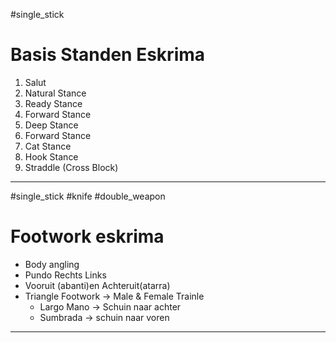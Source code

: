 #single_stick 
 
# Basis Standen Eskrima
1.  Salut
2.  Natural Stance
3.  Ready Stance
4.  Forward Stance
5.  Deep Stance
6.  Forward Stance
7.  Cat Stance
8.  Hook Stance
9.  Straddle (Cross Block)
---

#single_stick 
#knife
#double_weapon
  
# Footwork eskrima
- Body angling
- Pundo  Rechts Links 
- Vooruit (abanti)en Achteruit(atarra)
- Triangle Footwork -> Male & Female Trainle
	- Largo Mano -> Schuin naar achter
	- Sumbrada -> schuin naar voren
---